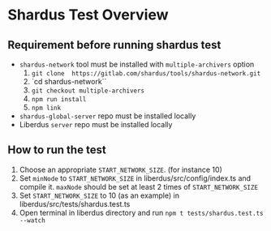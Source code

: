 # Shardus Test Overview
## Requirement before running shardus test
- `shardus-network` tool must be installed with `multiple-archivers` option
  1. `git clone  https://gitlab.com/shardus/tools/shardus-network.git`
  2. `cd shardus-network``
  3. `git checkout multiple-archivers`
  4. `npm run install`
  5. `npm link`
- `shardus-global-server` repo must be installed locally
- Liberdus `server` repo must be installed locally
## How to run the test
1. Choose an appropriate `START_NETWORK_SIZE`. (for instance 10)
2. Set `minNode` to `START_NETWORK_SIZE` in liberdus/src/config/index.ts and compile it. `maxNode` should be set at least 2 times of `START_NETWORK_SIZE`
3. Set `START_NETWORK_SIZE` to 10 (as an example) in liberdus/src/tests/shardus.test.ts
4. Open terminal in liberdus directory and run `npm t tests/shardus.test.ts --watch`
